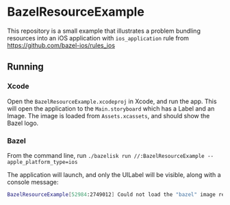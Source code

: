 # BazelResourceExample

This repository is a small example that illustrates a problem bundling resources into an iOS application with `ios_application` rule from https://github.com/bazel-ios/rules_ios



## Running

### Xcode

Open the `BazelResourceExample.xcodeproj` in Xcode, and run the app. This will open the application to the `Main.storyboard` which has a Label and an Image. The image is loaded from `Assets.xcassets`, and should show the Bazel logo.

### Bazel

From the command line, run `./bazelisk run //:BazelResourceExample --apple_platform_type=ios`

The application will launch, and only the UILabel will be visible, along with a console message:

```sh
BazelResourceExample[52984:2749012] Could not load the "bazel" image referenced from a nib in the bundle with identifier "com.example.BazelResourceExample"
```

